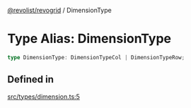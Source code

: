 [@revolist/revogrid](README.md) / DimensionType

# Type Alias: DimensionType

```ts
type DimensionType: DimensionTypeCol | DimensionTypeRow;
```

## Defined in

[src/types/dimension.ts:5](https://github.com/revolist/revogrid/blob/a84fead7f1878a976ea465cbf9b4f0472345b7b1/src/types/dimension.ts#L5)
